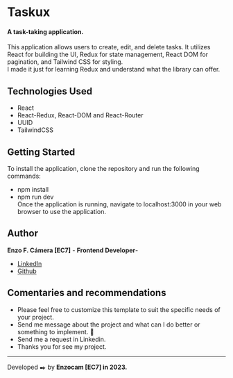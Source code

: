 # Taskux

#### A task-taking application.
This application allows users to create, edit, and delete tasks. It utilizes React for building the UI, Redux for state management, React DOM for pagination, and Tailwind CSS for styling.   
I made it just for learning Redux and understand what the library can offer.

## Technologies Used
- React
- React-Redux, React-DOM and React-Router
- UUID
- TailwindCSS

## Getting Started

To install the application, clone the repository and run the following commands: 
- npm install
- npm run dev  
Once the application is running, navigate to localhost:3000 in your web browser to use the application.


## Author

**Enzo F. Cámera [EC7]** - **Frontend Developer**- 

* [LinkedIn](https://www.linkedin.com/in/enzo-camera/)
* [Github](https://github.com/EnzoCam7)


## Comentaries and recommendations 
* Please feel free to customize this template to suit the specific needs of your project.
* Send me message about the project and what can I do better or something to implement. 📢
* Send me a request in Linkedin.
* Thanks you for see my project.

---
Developed ✒️ by **Enzocam [EC7] in 2023.**
